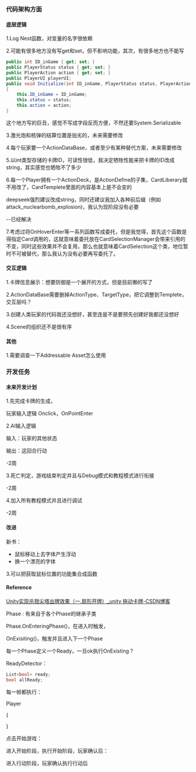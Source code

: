 ﻿### 代码架构方面

#### 底层逻辑

1.Log Nest函数，对变量的名字很依赖

2.可能有很多地方没有写get和set，但不影响功能，其次，有很多地方也不能写

```C#
public int ID_inGame { get; set; }
public PlayerStatus status { get; set; }
public PlayerAction action { get; set; }
public PlayerUI playerUI;
public void Initialize(int ID_inGame, PlayerStatus status, PlayerAction action)
{
    this.ID_inGame = ID_inGame;
    this.status = status;
    this.action = action;
}
```

这个地方写的巨丑，感觉不写成字段反而方便，不然还要System.Serializable

3.激光炮和核弹的结算位置是拙劣的，未来需要修改

4.每个玩家要一个ActionDataBase，或者至少有某种替代方案，未来需要修改

5.以int类型存储的卡牌ID，可读性很低，我决定牺牲性能来把卡牌的ID改成string，其实感觉也牺牲不了多少

6.每一个Player拥有一个ActionDeck，是ActionDefine的子集，CardLiberary就不用改了，CardTemplete里面的内容基本上是不会变的

deepseek强烈建议改成string，同时还建议我加入各种前后缀（例如attack_nuclearbomb_explosion)，我认为现阶段没有必要

--已经解决

7.考虑过将OnHoverEnter等一系列函数写成委托，但是我觉得，首先这个函数是得指定Card调用的，这就意味着委托放在CardSelectionManager会带来引用的不变，同时这些效果并不会复用，那么也就意味着CardSelection这个类，地位暂时不可被替代，那么我认为没有必要再写委托了。

#### 交互逻辑

1.卡牌信息展示：想要防御是一个展开的方式，但是目前懒的写了

2.ActionDataBase需要删掉ActionType、TargetType，把它调整到Templete，交互层吗？

3.创建人类玩家的代码我还没想好，甚至连是不是要预先创建好我都还没想好

4.Scene的组织还不是很有序



#### 其他

1.需要调查一下Addressable Asset怎么使用



### 开发任务

#### 未来开发计划

1.先完成卡牌的生成，

玩家输入逻辑 Onclick，OnPointEnter

2.AI输入逻辑

输入：玩家的其他状态

输出：这回合行动

-2周

3.死亡判定，游戏结束判定并且与Debug模式和教程模式进行衔接

-2周

4.加入所有教程模式并且进行调试

-2周

#### 改进

新书：

- 鼠标移动上去字体产生浮动
- 换一个漂亮的字体

3.可以把获取鼠标位置的功能集合成函数







#### Reference

[Unity实现杀戮尖塔出牌效果（一.扇形开牌）_unity 拖动卡牌-CSDN博客](https://blog.csdn.net/qq_33894287/article/details/136405209)



Phase : 有来自于各个Phase的继承子类

Phase.OnEnteringPhase()，在进入时触发，

OnExisiting()，触发并且进入下一个Phase

每一个Phase定义一个Ready，一旦ok执行OnExisting？



ReadyDetector：

```c#
List<bool> ready;
bool allReady;
```





每一帧都执行：



Player

{

}



点击开始游戏：

进入开始阶段，执行开始阶段，玩家确认后：

进入行动阶段，玩家确认执行行动后



































